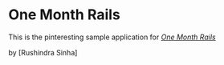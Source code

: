 # One Month Rails

This is the pinteresting sample application for
[*One Month Rails*](http://onemonthrails.com)

by [Rushindra Sinha]